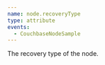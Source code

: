 ```yaml
---
name: node.recoveryType
type: attribute
events:
  - CouchbaseNodeSample
---
```


The recovery type of the node.